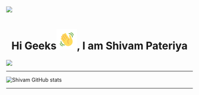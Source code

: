 <!-- ### Hi there 👋 -->
![](https://visitor-badge.glitch.me/badge?page_id=shivampateriya1.shivampateriya1)
<br />
---
<h1 align="center">Hi Geeks<img src="https://github.com/shivampateriya1/shivampateriya1/blob/main/Wave.gif" height="55px" width="55px">, I am Shivam Pateriya</h1>


<img align="center" src="https://miro.medium.com/max/1400/1*mqv03KrlG5LK2XU1uV4LJg.gif" />
<br>
<hr>

![Shivam GitHub stats](https://github-readme-stats.vercel.app/api?username=shivampateriya1&theme=city_lights&show_icons=true)
<!-- [![GitHub Streak](https://github-readme-streak-stats.herokuapp.com/?user=shivampateriya1&theme=calm)](https://git.io/streak-stats)
 [![Top Langs](https://github-readme-stats.vercel.app/api/top-langs/?username=shivampateriya1&langs_count=11)](https://github.com/shivampateriya1/github-readme-stats) -->


---


<!--
**shivampateriya1/shivampateriya1** is a ✨ _special_ ✨ repository because its `README.md` (this file) appears on your GitHub profile.

Here are some ideas to get you started:

- 🔭 I’m currently working on ...
- 🌱 I’m currently learning ...
- 👯 I’m looking to collaborate on ...
- 🤔 I’m looking for help with ...
- 💬 Ask me about ...
- 📫 How to reach me: ...
- 😄 Pronouns: ...
- ⚡ Fun fact: ...
-->
